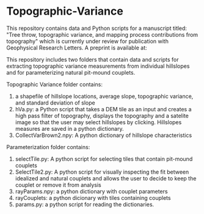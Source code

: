 # Topographic-Variance

This repository contains data and Python scripts for a manuscript titled: "Tree throw, topographic variance, and mapping process contributions from topography" which is currently under review for publication with Geophysical Research Letters. A preprint is available at:

This repository includes two folders that contain data and scripts for extracting topographic variance measurements from individual hillslopes and for parameterizing natural pit-mound couplets. 

Topographic Variance folder contains:
  1. a shapefile of hillslope locations, average slope, topographic variance, and standard deviation of slope
  2. hVa.py: a Python script that takes a DEM tile as an input and creates a high pass filter of topography, displays the topography and a satelite image so that the user may select hillslopes by clicking. Hillslopes measures are saved in a python dictionary. 
  3. CollectVarBrown2.npy: A python dictionary of hillslope characteristics

Parameterization folder contains:
  1. selectTile.py: A python script for selecting tiles that contain pit-mound couplets
  2. SelectTile2.py: A python script for visually inspecting the fit between idealized and natural couplets and allows the user to decide to keep the couplet or remove it from analysis
  3. rayParams.npy: a python dictionary with couplet parameters
  4. rayCouplets: a python dicionary with tiles containing couplets
  5. params.py: a python script for reading the dictionaries. 
